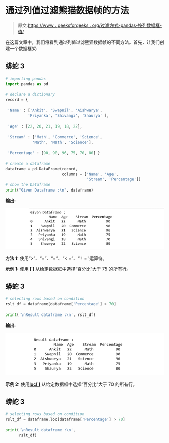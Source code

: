 # 通过列值过滤熊猫数据帧的方法

> 原文:[https://www . geeksforgeeks . org/过滤方式-pandas-按列数据框-值/](https://www.geeksforgeeks.org/ways-to-filter-pandas-dataframe-by-column-values/)

在这篇文章中，我们将看到通过列值过滤熊猫数据帧的不同方法。首先，让我们创建一个数据框架:

## 蟒蛇 3

```py
# importing pandas 
import pandas as pd 

# declare a dictionary
record = { 

 'Name' : ['Ankit', 'Swapnil', 'Aishwarya', 
          'Priyanka', 'Shivangi', 'Shaurya' ],

 'Age' : [22, 20, 21, 19, 18, 22], 

 'Stream' : ['Math', 'Commerce', 'Science', 
            'Math', 'Math', 'Science'], 

 'Percentage' : [90, 90, 96, 75, 70, 80] } 

# create a dataframe 
dataframe = pd.DataFrame(record,
                         columns = ['Name', 'Age', 
                                    'Stream', 'Percentage']) 
# show the Dataframe
print("Given Dataframe :\n", dataframe)
```

**输出:**

![Dataframe](img/55107a12b980bf37512acd0f54047ff5.png)

**方法 1:** 使用“>”、“=”、“=”、“< =”、“！= '运算符。

**示例 1:** 使用 **[ ]** 从给定数据框中选择“百分比”大于 75 的所有行。

## 蟒蛇 3

```py
# selecting rows based on condition 
rslt_df = dataframe[dataframe['Percentage'] > 70] 

print('\nResult dataframe :\n', rslt_df)
```

**输出:**

![output dataframe](img/866f83aa93a0f13353d171de94dd4161.png)

**示例 2:** 使用[**loc[ ]**](https://www.geeksforgeeks.org/python-pandas-extracting-rows-using-loc/) 从给定数据框中选择“百分比”大于 70 的所有行。

## 蟒蛇 3

```py
# selecting rows based on condition 
rslt_df = dataframe.loc[dataframe['Percentage'] > 70] 

print('\nResult dataframe :\n', 
      rslt_df)
```